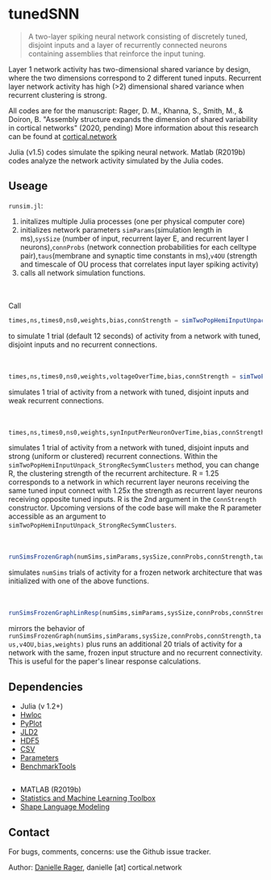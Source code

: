 # tunedSNN
> A two-layer spiking neural network consisting of discretely tuned, disjoint inputs and a layer of recurrently connected neurons containing assemblies that reinforce the input tuning. 

Layer 1 network activity has two-dimensional shared variance by design, where the two dimensions correspond to 2 different tuned inputs. Recurrent layer network activity has high (>2) dimensional shared variance when recurrent clustering is strong.

All codes are for the manuscript: Rager, D. M., Khanna, S., Smith, M., & Doiron, B. "Assembly structure expands the dimension of shared variability
in cortical networks" (2020, pending) More information about this research can be found at [cortical.network](https://cortical.network/proj_spikingNets.html) 

Julia (v1.5) codes simulate the spiking neural network. Matlab (R2019b) codes analyze the network activity simulated by the Julia codes.

## Useage

`runsim.jl`:
1. initalizes multiple Julia processes (one per physical computer core) 
2. initializes network parameters `simParams`(simulation length in ms),`sysSize` (number of input, recurrent layer E, and recurrent layer I neurons),`connProbs` (network connection probabilities for each celltype pair),`taus`(membrane and synaptic time constants in ms),`v4OU` (strength and timescale of OU process that correlates input layer spiking activity) 
3. calls all network simulation functions.
<br><br><br>

Call
```julia
times,ns,times0,ns0,weights,bias,connStrength = simTwoPopHemiInputUnpack_NoCoupleInit(simParams,sysSize,connProbs,taus,v4OU)
```
to simulate 1 trial (default 12 seconds) of activity from a network with tuned, disjoint inputs and no recurrent connections.
<br><br><br>

```julia
times,ns,times0,ns0,weights,voltageOverTime,bias,connStrength = simTwoPopHemiInputUnpack_WeakCoupleInit(simParams,sysSize,connProbs,taus,v4OU)
```
simulates 1 trial of activity from a network with tuned, disjoint inputs and weak recurrent connections.
<br><br><br>


```julia
times,ns,times0,ns0,weights,synInputPerNeuronOverTime,bias,connStrength = simTwoPopHemiInputUnpack_StrongRecSymmClusters(simParams,sysSize,connProbs,taus,v4OU)
```
simulates 1 trial of activity from a network with tuned, disjoint inputs and strong (uniform or clustered) recurrent connections. Within the `simTwoPopHemiInputUnpack_StrongRecSymmClusters` method, you can change R, the clustering strength of the recurrent architecture. R = 1.25 corresponds to a network in which recurrent layer neurons receiving the same tuned input connect with 1.25x the strength as recurrent layer neurons receiving opposite tuned inputs. R is the 2nd argument in the `ConnStrength` constructor. Upcoming versions of the code base will make the R parameter accessible as an argument to `simTwoPopHemiInputUnpack_StrongRecSymmClusters`.
<br><br><br>

```julia 
runSimsFrozenGraph(numSims,simParams,sysSize,connProbs,connStrength,taus,v4OU,bias,weights)
```
simulates `numSims` trials of activity for a frozen network architecture that was initialized with one of the above functions.
<br><br><br>

```julia
runSimsFrozenGraphLinResp(numSims,simParams,sysSize,connProbs,connStrength,taus,v4OU,bias,weights)
```
mirrors the behavior of `runSimsFrozenGraph(numSims,simParams,sysSize,connProbs,connStrength,taus,v4OU,bias,weights)` plus runs an additional 20 trials of activity for a network with the same, frozen input structure and no recurrent connectivity. This is useful for the paper's linear response calculations.   














## Dependencies

- Julia (v 1.2+)
- [Hwloc](https://github.com/JuliaParallel/Hwloc.jl)
- [PyPlot](https://github.com/JuliaPy/PyPlot.jl)
- [JLD2](https://github.com/JuliaIO/JLD2.jl)
- [HDF5](https://github.com/JuliaIO/HDF5.jl)
- [CSV](https://juliadata.github.io/CSV.jl/stable/index.html)
- [Parameters](https://github.com/mauro3/Parameters.jl)
- [BenchmarkTools](https://github.com/JuliaCI/BenchmarkTools.jl)

##

- MATLAB (R2019b)
- [Statistics and Machine Learning Toolbox](https://www.mathworks.com/help/stats/index.html?s_tid=CRUX_lftnav)
- [Shape Language Modeling](https://www.mathworks.com/matlabcentral/fileexchange/24443-slm-shape-language-modeling)



## Contact
For bugs, comments, concerns: use the Github issue tracker.

Author: [Danielle Rager](https://cortical.network), danielle [at] cortical.network
